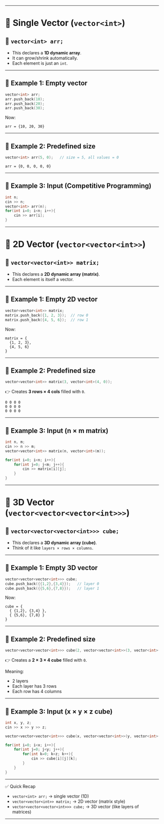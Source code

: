 
---

# 🔹 Single Vector (`vector<int>`)

## 📌 `vector<int> arr;`

* This declares a **1D dynamic array**.
* It can grow/shrink automatically.
* Each element is just an `int`.

---

## 🔹 Example 1: Empty vector

```cpp
vector<int> arr;
arr.push_back(10);
arr.push_back(20);
arr.push_back(30);
```

Now:

```
arr = {10, 20, 30}
```

---

## 🔹 Example 2: Predefined size

```cpp
vector<int> arr(5, 0);   // size = 5, all values = 0
```

```
arr = {0, 0, 0, 0, 0}
```

---

## 🔹 Example 3: Input (Competitive Programming)

```cpp
int n;
cin >> n;
vector<int> arr(n);
for(int i=0; i<n; i++){
    cin >> arr[i];
}
```

---

# 🔹 2D Vector (`vector<vector<int>>`)

## 📌 `vector<vector<int>> matrix;`

* This declares a **2D dynamic array (matrix)**.
* Each element is itself a vector.

---

## 🔹 Example 1: Empty 2D vector

```cpp
vector<vector<int>> matrix;
matrix.push_back({1, 2, 3});  // row 0
matrix.push_back({4, 5, 6});  // row 1
```

Now:

```
matrix = {
  {1, 2, 3},
  {4, 5, 6}
}
```

---

## 🔹 Example 2: Predefined size

```cpp
vector<vector<int>> matrix(3, vector<int>(4, 0));
```

👉 Creates **3 rows × 4 cols** filled with `0`.

```
0 0 0 0
0 0 0 0
0 0 0 0
```

---

## 🔹 Example 3: Input (n × m matrix)

```cpp
int n, m;
cin >> n >> m;
vector<vector<int>> matrix(n, vector<int>(m));

for(int i=0; i<n; i++){
    for(int j=0; j<m; j++){
        cin >> matrix[i][j];
    }
}
```

---

# 🔹 3D Vector (`vector<vector<vector<int>>>`)

## 📌 `vector<vector<vector<int>>> cube;`

* This declares a **3D dynamic array (cube)**.
* Think of it like `layers × rows × columns`.

---

## 🔹 Example 1: Empty 3D vector

```cpp
vector<vector<vector<int>>> cube;
cube.push_back({{1,2},{3,4}});   // layer 0
cube.push_back({{5,6},{7,8}});   // layer 1
```

Now:

```
cube = {
  { {1,2}, {3,4} },
  { {5,6}, {7,8} }
}
```

---

## 🔹 Example 2: Predefined size

```cpp
vector<vector<vector<int>>> cube(2, vector<vector<int>>(3, vector<int>(4, 0)));
```

👉 Creates a **2 × 3 × 4 cube** filled with `0`.

Meaning:

* 2 layers
* Each layer has 3 rows
* Each row has 4 columns

---

## 🔹 Example 3: Input (x × y × z cube)

```cpp
int x, y, z;
cin >> x >> y >> z;

vector<vector<vector<int>>> cube(x, vector<vector<int>>(y, vector<int>(z)));

for(int i=0; i<x; i++){
    for(int j=0; j<y; j++){
        for(int k=0; k<z; k++){
            cin >> cube[i][j][k];
        }
    }
}
```

---

✅ Quick Recap

* `vector<int> arr;` → single vector (1D)
* `vector<vector<int>> matrix;` → 2D vector (matrix style)
* `vector<vector<vector<int>>> cube;` → 3D vector (like layers of matrices)

---

